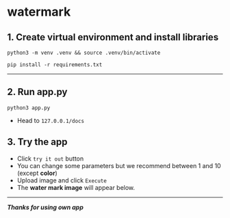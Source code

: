 # watermark

## 1. Create virtual environment and install libraries
```
python3 -m venv .venv && source .venv/bin/activate
```

```
pip install -r requirements.txt
```

***

## 2. Run app.py

```
python3 app.py
```

- Head to `127.0.0.1/docs`

## 3. Try the app

- Click ``try it out`` button
- You can change some parameters but we recommend between 1 and 10 (except **color**)
- Upload image and click ```Execute```
- The **water mark image** will appear below.

***
***Thanks for using own app***
